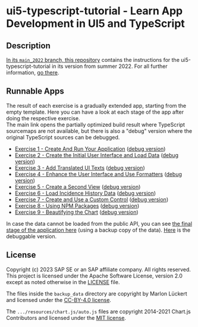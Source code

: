 # ui5-typescript-tutorial - Learn App Development in UI5 and TypeScript
## Description

[In its `main_2022` branch, this repository](https://github.com/SAP-samples/ui5-typescript-tutorial/blob/main/README.md) contains the instructions for the ui5-typescript-tutorial in its version from summer 2022. For all further information, [go there](https://github.com/SAP-samples/ui5-typescript-tutorial/blob/main_2022/README.md).

## Runnable Apps

The result of each exercise is a gradually extended app, starting from the empty template. Here you can have a look at each stage of the app after doing the respective exercise.<br>
The main link opens the partially optimized build result where TypeScript sourcemaps are not available, but there is also a "debug" version where the original TypeScript sources can be debugged.

- [Exercise 1 - Create And Run Your Application](exercises/ex1/) ([debug version](exercises/ex1/debug/))
- [Exercise 2 - Create the Initial User Interface and Load Data](exercises/ex2/) ([debug version](exercises/ex2/debug/))
- [Exercise 3 - Add Translated UI Texts](exercises/ex3/) ([debug version](exercises/ex3/debug/))
- [Exercise 4 - Enhance the User Interface and Use Formatters](exercises/ex4/) ([debug version](exercises/ex4/debug/))
- [Exercise 5 - Create a Second View](exercises/ex5/) ([debug version](exercises/ex5/debug/))
- [Exercise 6 - Load Incidence History Data](exercises/ex6/) ([debug version](exercises/ex6/debug/))
- [Exercise 7 - Create and Use a Custom Control](exercises/ex7/) ([debug version](exercises/ex7/debug/))
- [Exercise 8 - Using NPM Packages](exercises/ex8/) ([debug version](exercises/ex8/debug/))
- [Exercise 9 - Beautifying the Chart](exercises/ex9/) ([debug version](exercises/ex9/debug/))

In case the data cannot be loaded from the public API, you can see [the final stage of the application here](exercises/backup/) (using a backup copy of the data). [Here](exercises/backup/debug/) is the debuggable version.

## License
Copyright (c) 2023 SAP SE or an SAP affiliate company. All rights reserved. This project is licensed under the Apache Software License, version 2.0 except as noted otherwise in the [LICENSE](LICENSES/Apache-2.0.txt) file.

The files inside the `backup_data` directory are copyright by Marlon Lückert and licensed under the [CC-BY-4.0 license](LICENSES/CC-BY-4.0.txt).

The `.../resources/chart.js/auto.js` files are copyright 2014-2021 Chart.js Contributors and licensed under the [MIT license](LICENSES/MIT.txt).